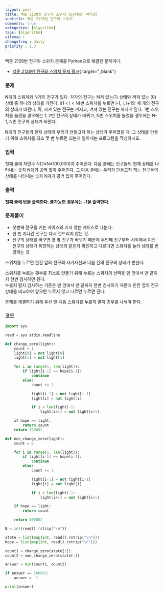 ```yaml
---
layout: post
title: 백준 2138번 전구와 스위치 (python 파이썬)
subtitle: 백준 2138번 전구와 스위치
comments: true
categories: [Algorithm]
tags: [Algorithm]
sitemap :
changefreq : daily
priority : 1.0
---
```

백준 2138번 전구와 스위치 문제를 Python으로 해결한 문제이다.  

* [백준 2138번 전구와 스위치 문제 링크](https://www.acmicpc.net/problem/2138){:target="_blank"}


### 문제 
N개의 스위치와 N개의 전구가 있다. 각각의 전구는 켜져 있는(1) 상태와 꺼져 있는 (0) 상태 중 하나의 상태를 가진다. i(1 < i < N)번 스위치를 누르면 i-1, i, i+1의 세 개의 전구의 상태가 바뀐다. 즉, 꺼져 있는 전구는 켜지고, 켜져 있는 전구는 꺼지게 된다. 1번 스위치를 눌렀을 경우에는 1, 2번 전구의 상태가 바뀌고, N번 스위치를 눌렀을 경우에는 N-1, N번 전구의 상태가 바뀐다.

N개의 전구들의 현재 상태와 우리가 만들고자 하는 상태가 주어졌을 때, 그 상태를 만들기 위해 스위치를 최소 몇 번 누르면 되는지 알아내는 프로그램을 작성하시오.


### 입력
첫째 줄에 자연수 N(2≤N≤100,000)이 주어진다. 다음 줄에는 전구들의 현재 상태를 나타내는 숫자 N개가 공백 없이 주어진다. 그 다음 줄에는 우리가 만들고자 하는 전구들의 상태를 나타내는 숫자 N개가 공백 없이 주어진다.


### 출력
**<u>첫째 줄에 답을 출력한다. 불가능한 경우에는 -1을 출력한다.</u>**


### 문제풀이
* 첫번째 전구를 키는 케이스와 키지 않는 케이스로 나눈다.
* 한 번 지나간 전구는 다시 건드리지 않는 것.
* 전구의 상태를 바꾸면 양 옆 전구가 바뀌기 때문에 두번째 전구부터 시작해서 이전 전구의 상태가 희망하는 상태와 같은지 확인하고 다르다면 스위치를 눌러 상태를 변경하는 것.

스위치를 누르면 한칸 앞의 전구와 자기자신과 다음 칸의 전구의 상태가 변한다.  

스위치를 누르는 횟수를 최소로 만들기 위해 누르는 스위치의 선택을 맨 앞에서 맨 끝까지 한번 검사하면 된다.  
누를지 말지 검사하는 기준은 맨 앞에서 맨 끝까지 한번 검사하기 때문에 한칸 앞의 전구 상태를 비교하여 같으면 누르지 않고 다르면 누르면 된다.

문제를 해결하기 위해 우선 맨 처음 스위치를 누를지 말지 경우를 나눠야 한다.

### 코드
```python
import sys

read = sys.stdin.readline

def change_zero(light):
    count = 1
    light[0] = not light[0]
    light[1] = not light[1]

    for i in range(1, len(light)):
        if light[i-1] == hope[i-1]:
            continue
        else:
            count += 1

            light[i-1] = not light[i-1]
            light[i] = not light[i]

            if i < len(light)-1:
                light[i+1] = not light[i+1]

    if hope == light:
        return count
    return 200002

def non_change_zero(light):
    count = 0

    for i in range(1, len(light)):
        if light[i-1] == hope[i-1]:
            continue
        else:
            count += 1

            light[i-1] = not light[i-1]
            light[i] = not light[i]

            if i < len(light)-1:
                light[i+1] = not light[i+1]

    if hope == light:
        return count

    return 100002

N = int(read().rstrip("\n"))

state = list(map(int, read().rstrip("\n")))
hope = list(map(int, read().rstrip("\n")))

count1 = change_zero(state[:])
count2 = non_change_zero(state[:])

answer = min(count1, count2)

if answer == 100002:
    answer = -1

print(answer)
```